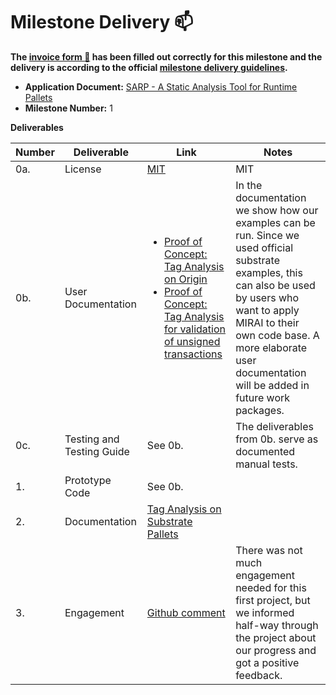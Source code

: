 # Milestone Delivery :mailbox:

**The [invoice form :pencil:](https://docs.google.com/forms/d/e/1FAIpQLSfmNYaoCgrxyhzgoKQ0ynQvnNRoTmgApz9NrMp-hd8mhIiO0A/viewform) has been filled out correctly for this milestone and the delivery is according to the official [milestone delivery guidelines](https://github.com/w3f/Grants-Program/blob/master/docs/Support%20Docs/milestone-deliverables-guidelines.md).**  

* **Application Document:** [SARP - A Static Analysis Tool for Runtime Pallets](https://github.com/w3f/Grants-Program/blob/master/applications/sarp-basic-functionality.md)
* **Milestone Number:** 1


**Deliverables**


| Number | Deliverable | Link                                                                                                                                                                                                                                                               | Notes                                                                                                                                                                                                                                                          |
| ------------- | ------------- |--------------------------------------------------------------------------------------------------------------------------------------------------------------------------------------------------------------------------------------------------------------------|----------------------------------------------------------------------------------------------------------------------------------------------------------------------------------------------------------------------------------------------------------------|
| 0a.    | License     | [MIT](https://github.com/scs/MIRAI/blob/Milestone1_Research/LICENSE)                                                                                                                                                                                               | MIT                                                                                                                                                                                                                                                            |
| 0b.    | User Documentation         | <ul><li>[Proof of Concept: Tag Analysis on Origin](https://github.com/scs/MIRAI/blob/Milestone1_Research/substrate-examples/pallet_template)</li><li>[Proof of Concept: Tag Analysis for validation of unsigned transactions](https://github.com/scs/MIRAI/blob/Milestone1_Research/substrate-examples/offchain-worker)</li></ul> | In the documentation we show how our examples can be run. Since we used official substrate examples, this can also be used by users who want to apply MIRAI to their own code base. A more elaborate user documentation will be added in future work packages. | 
| 0c.    | Testing and Testing Guide | See 0b.                                                                                                                                                                                                                                                            | The deliverables from 0b. serve as documented manual tests.                                                                                                                                                                                                    | 
| 1.     | Prototype Code | See 0b.                                                                                                                                                                                                                                                            | 
| 2.     | Documentation | [Tag Analysis on Substrate Pallets](https://github.com/scs/MIRAI/blob/Milestone1_Research/substrate-examples/README.md)                                                                                                                                                                      |                                                                                                                                                                                                                                                                | 
| 3.     | Engagement         | [Github comment](https://github.com/w3f/Grants-Program/pull/1706#issuecomment-1564312572)                                                                                                                                                                          | There was not much engagement needed for this first project, but we informed half-way through the project about our progress and got a positive feedback.                                                                                                      |  



